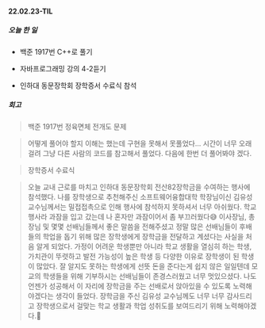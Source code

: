 #### 22.02.23-TIL

##### 오늘 한 일

- 백준 1917번 C++로 풀기 

- 자바프로그래밍 강의 4-2듣기

- 인하대 동문장학회 장학증서 수료식 참석

  

##### 회고

> 백준 1917번 정육면체 전개도 문제

> 어떻게 풀어야 할지 이해는 했는데 구현을 못해서 못풀었다... 시간이 너무 오래 걸려 그냥 다른 사람의 코드를 참고해서 풀었다. 다음에 한번 더 풀어봐야 겠다.

> 장학증서 수료식

> 오늘 교내 근로를 마치고 인하대 동문장학회 전산82장학금을 수여하는 행사에 참석했다. 나를 장학생으로 추천해주신 소프트웨어융합대학 학장님이신 김유성교수님께서는 밀접접촉으로 인해 행사에 참석하지 못하셔서 너무 아쉬웠다. 학교 행사라 과잠을 입고 갔는데 나 혼자만 과잠이어서 좀 부끄러웠다😅 이사장님, 총장님 및 몇몇 선배님들께서 좋은 말씀을 전해주셨고 정말 많은 선배님들이 후배들의 학업을 돕기 위해 많은 장학생에게 장학금을 전달하고 계셨다는 사실을 처음 알게 되었다. 가정이 어려운 학생뿐만 아니라 학교 생활을 열심히 하는 학생, 가치관이 뚜렷하고 발전 가능성이 높은 학생 등 다양한 이유로 장학생이 된 학생이 많았다. 잘 알지도 못하는 학생에게 선뜻 돈을 준다는게 쉽지 않은 일일텐데 모교의 학생들을 위해 기부하시는 선배님들이 존경스러웠고 너무 멋있으셨다. 나도 언젠가 성공해서 이 자리에 장학금을 주는 선배로서 앉아있을 수 있도록 노력해야겠다는 생각이 들었다. 장학금을 주신 김유성 교수님께도 너무 너무 감사드리고 장학생으로서 걸맞는 학교 생활과 학업 성취도를 보여드리기 위해 노력해야겠다.👊

